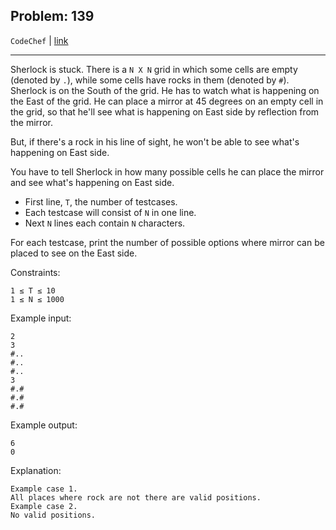 Problem: 139
---

`CodeChef` | [link](https://www.codechef.com/problems/GRID)

---

Sherlock is stuck. There is a `N X N` grid in which some
cells are empty (denoted by `.`), while some cells have
rocks in them (denoted by `#`). Sherlock is on the South of
the grid. He has to watch what is happening on the East of
the grid. He can place a mirror at 45 degrees on an empty
cell in the grid, so that he'll see what is happening on
East side by reflection from the mirror.

But, if there's a rock in his line of sight, he won't be able
to see what's happening on East side.

You have to tell Sherlock in how many possible cells he can
place the mirror and see what's happening on East side.

- First line, `T`, the number of testcases.
- Each testcase will consist of `N` in one line.
- Next `N` lines each contain `N` characters.

For each testcase, print the number of possible options where
mirror can be placed to see on the East side.

Constraints:
```
1 ≤ T ≤ 10
1 ≤ N ≤ 1000
```

Example input:
```
2
3
#..
#..
#..
3
#.#
#.#
#.#
```

Example output:
```
6
0
```

Explanation:
```
Example case 1.
All places where rock are not there are valid positions.
Example case 2.
No valid positions.
```
